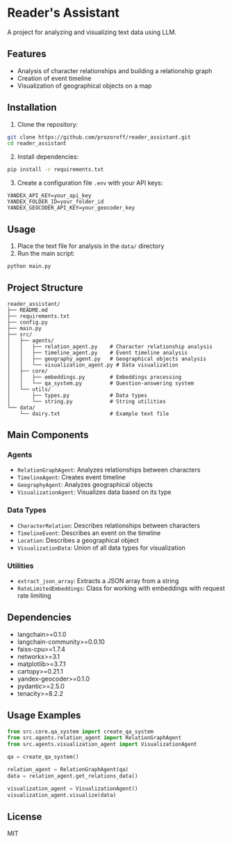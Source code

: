 # Reader's Assistant

A project for analyzing and visualizing text data using LLM.

## Features

- Analysis of character relationships and building a relationship graph
- Creation of event timeline
- Visualization of geographical objects on a map

## Installation

1. Clone the repository:
```bash
git clone https://github.com/prozoroff/reader_assistant.git
cd reader_assistant
```

2. Install dependencies:
```bash
pip install -r requirements.txt
```

3. Create a configuration file `.env` with your API keys:
```
YANDEX_API_KEY=your_api_key
YANDEX_FOLDER_ID=your_folder_id
YANDEX_GEOCODER_API_KEY=your_geocoder_key
```

## Usage

1. Place the text file for analysis in the `data/` directory
2. Run the main script:
```bash
python main.py
```

## Project Structure

```
reader_assistant/
├── README.md
├── requirements.txt
├── config.py
├── main.py
├── src/
│   ├── agents/
│   │   ├── relation_agent.py    # Character relationship analysis
│   │   ├── timeline_agent.py    # Event timeline analysis
│   │   ├── geography_agent.py   # Geographical objects analysis
│   │   └── visualization_agent.py # Data visualization
│   ├── core/
│   │   ├── embeddings.py        # Embeddings processing
│   │   └── qa_system.py         # Question-answering system
│   └── utils/
│       ├── types.py             # Data types
│       └── string.py            # String utilities
└── data/
    └── dairy.txt                # Example text file
```

## Main Components

### Agents

- `RelationGraphAgent`: Analyzes relationships between characters
- `TimelineAgent`: Creates event timeline
- `GeographyAgent`: Analyzes geographical objects
- `VisualizationAgent`: Visualizes data based on its type

### Data Types

- `CharacterRelation`: Describes relationships between characters
- `TimelineEvent`: Describes an event on the timeline
- `Location`: Describes a geographical object
- `VisualizationData`: Union of all data types for visualization

### Utilities

- `extract_json_array`: Extracts a JSON array from a string
- `RateLimitedEmbeddings`: Class for working with embeddings with request rate limiting

## Dependencies

- langchain>=0.1.0
- langchain-community>=0.0.10
- faiss-cpu>=1.7.4
- networkx>=3.1
- matplotlib>=3.7.1
- cartopy>=0.21.1
- yandex-geocoder>=0.1.0
- pydantic>=2.5.0
- tenacity>=8.2.2

## Usage Examples

```python
from src.core.qa_system import create_qa_system
from src.agents.relation_agent import RelationGraphAgent
from src.agents.visualization_agent import VisualizationAgent

qa = create_qa_system()

relation_agent = RelationGraphAgent(qa)
data = relation_agent.get_relations_data()

visualization_agent = VisualizationAgent()
visualization_agent.visualize(data)
```

## License

MIT 